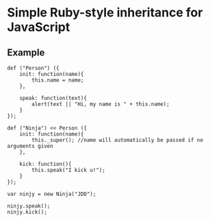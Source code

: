 Simple Ruby-style inheritance for JavaScript
============================================

## Example

	def ("Person") ({
	    init: function(name){
	        this.name = name;
	    },
	
	    speak: function(text){
	        alert(text || "Hi, my name is " + this.name);
	    }
	});
	
	def ("Ninja") << Person ({
	    init: function(name){
	        this._super(); //name will automatically be passed if no arguments given
	    },
	
	    kick: function(){
	        this.speak("I kick u!");
	    }
	});
	
	var ninjy = new Ninja("JDD");
	
	ninjy.speak();
	ninjy.kick();
